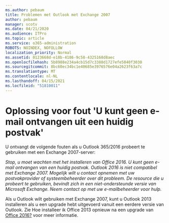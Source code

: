 ```yaml
---
ms.author: pebaum
title: Problemen met Outlook met Exchange 2007
author: pebaum
manager: scotv
ms.date: 04/21/2020
ms.audience: ITPro
ms.topic: article
ms.service: o365-administration
ROBOTS: NOINDEX, NOFOLLOW
localization_priority: Normal
ms.assetid: 0123668d-e18b-4186-9c58-4325168d8aec
ms.openlocfilehash: 5b8988e234a4cb15d7c3388d1727efe5840f3038
ms.sourcegitcommit: 8bc60ec34bc1e40685e3976576e04a2623f63a7c
ms.translationtype: MT
ms.contentlocale: nl-NL
ms.lasthandoff: 04/15/2021
ms.locfileid: "51810011"
---
```

# <a name="solution-for-error-you-wont-be-able-to-receive-mail-from-a-current-mailbox"></a>Oplossing voor fout 'U kunt geen e-mail ontvangen uit een huidig postvak'
U ontvangt de volgende fouten als u Outlook 365/2016 probeert te gebruiken met een Exchange 2007-server:

*Stop, u moet wachten met het installeren van Office 2016. U kunt geen e-mail ontvangen van een huidig postvak. Outlook 2016 is niet compatibel met Exchange 2007. Mogelijk wilt u contact opnemen met uw postvakprovider of systeembeheerder over dit probleem. De resource die u probeert te gebruiken, bevindt zich in een niet-ondersteunde versie van Microsoft Exchange. Neem contact op met uw e-mailbeheerder voor hulp.*

Als u Outlook wilt gebruiken met Exchange 2007, kunt u Outlook 2013 installeren als u een upgrade hebt uitgevoerd vanuit een eerdere versie van Outlook. Zie Hoe installeer ik Office 2013 opnieuw na een upgrade van [Office 2016?](https://support.office.com/article/a6ca92f4-cbb4-4609-9fdb-f8d3dd6812f3) voor meer informatie.